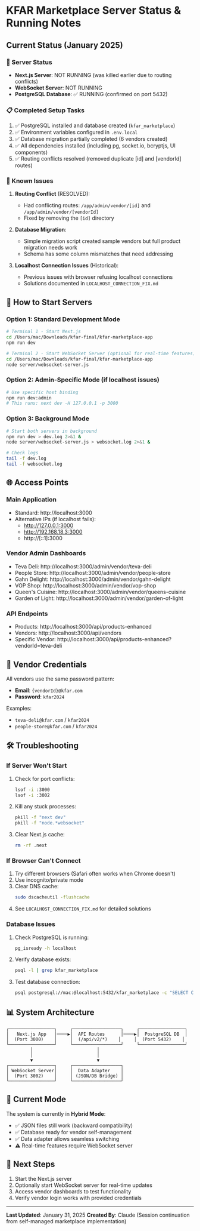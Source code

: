 # KFAR Marketplace Server Status & Running Notes

## Current Status (January 2025)

### 🔴 Server Status
- **Next.js Server**: NOT RUNNING (was killed earlier due to routing conflicts)
- **WebSocket Server**: NOT RUNNING
- **PostgreSQL Database**: ✅ RUNNING (confirmed on port 5432)

### 📋 Completed Setup Tasks
1. ✅ PostgreSQL installed and database created (`kfar_marketplace`)
2. ✅ Environment variables configured in `.env.local`
3. ✅ Database migration partially completed (6 vendors created)
4. ✅ All dependencies installed (including pg, socket.io, bcryptjs, UI components)
5. ✅ Routing conflicts resolved (removed duplicate [id] and [vendorId] routes)

### 🚨 Known Issues
1. **Routing Conflict** (RESOLVED):
   - Had conflicting routes: `/app/admin/vendor/[id]` and `/app/admin/vendor/[vendorId]`
   - Fixed by removing the `[id]` directory

2. **Database Migration**:
   - Simple migration script created sample vendors but full product migration needs work
   - Schema has some column mismatches that need addressing

3. **Localhost Connection Issues** (Historical):
   - Previous issues with browser refusing localhost connections
   - Solutions documented in `LOCALHOST_CONNECTION_FIX.md`

## 🚀 How to Start Servers

### Option 1: Standard Development Mode
```bash
# Terminal 1 - Start Next.js
cd /Users/mac/Downloads/kfar-final/kfar-marketplace-app
npm run dev

# Terminal 2 - Start WebSocket Server (optional for real-time features)
cd /Users/mac/Downloads/kfar-final/kfar-marketplace-app
node server/websocket-server.js
```

### Option 2: Admin-Specific Mode (if localhost issues)
```bash
# Use specific host binding
npm run dev:admin
# This runs: next dev -H 127.0.0.1 -p 3000
```

### Option 3: Background Mode
```bash
# Start both servers in background
npm run dev > dev.log 2>&1 &
node server/websocket-server.js > websocket.log 2>&1 &

# Check logs
tail -f dev.log
tail -f websocket.log
```

## 🌐 Access Points

### Main Application
- Standard: http://localhost:3000
- Alternative IPs (if localhost fails):
  - http://127.0.0.1:3000
  - http://192.168.18.3:3000
  - http://[::1]:3000

### Vendor Admin Dashboards
- Teva Deli: http://localhost:3000/admin/vendor/teva-deli
- People Store: http://localhost:3000/admin/vendor/people-store
- Gahn Delight: http://localhost:3000/admin/vendor/gahn-delight
- VOP Shop: http://localhost:3000/admin/vendor/vop-shop
- Queen's Cuisine: http://localhost:3000/admin/vendor/queens-cuisine
- Garden of Light: http://localhost:3000/admin/vendor/garden-of-light

### API Endpoints
- Products: http://localhost:3000/api/products-enhanced
- Vendors: http://localhost:3000/api/vendors
- Specific Vendor: http://localhost:3000/api/products-enhanced?vendorId=teva-deli

## 🔐 Vendor Credentials

All vendors use the same password pattern:
- **Email**: `{vendorId}@kfar.com`
- **Password**: `kfar2024`

Examples:
- `teva-deli@kfar.com` / `kfar2024`
- `people-store@kfar.com` / `kfar2024`

## 🛠️ Troubleshooting

### If Server Won't Start
1. Check for port conflicts:
   ```bash
   lsof -i :3000
   lsof -i :3002
   ```

2. Kill any stuck processes:
   ```bash
   pkill -f "next dev"
   pkill -f "node.*websocket"
   ```

3. Clear Next.js cache:
   ```bash
   rm -rf .next
   ```

### If Browser Can't Connect
1. Try different browsers (Safari often works when Chrome doesn't)
2. Use incognito/private mode
3. Clear DNS cache:
   ```bash
   sudo dscacheutil -flushcache
   ```
4. See `LOCALHOST_CONNECTION_FIX.md` for detailed solutions

### Database Issues
1. Check PostgreSQL is running:
   ```bash
   pg_isready -h localhost
   ```

2. Verify database exists:
   ```bash
   psql -l | grep kfar_marketplace
   ```

3. Test database connection:
   ```bash
   psql postgresql://mac:@localhost:5432/kfar_marketplace -c "SELECT COUNT(*) FROM vendors;"
   ```

## 📊 System Architecture

```
┌─────────────────┐     ┌──────────────────┐     ┌─────────────────┐
│   Next.js App   │────▶│  API Routes      │────▶│  PostgreSQL DB  │
│  (Port 3000)    │     │  (/api/v2/*)    │     │  (Port 5432)    │
└─────────────────┘     └──────────────────┘     └─────────────────┘
         │                        │
         │                        │
         ▼                        ▼
┌─────────────────┐     ┌──────────────────┐
│ WebSocket Server│     │  Data Adapter    │
│  (Port 3002)    │     │ (JSON/DB Bridge) │
└─────────────────┘     └──────────────────┘
```

## 🎯 Current Mode

The system is currently in **Hybrid Mode**:
- ✅ JSON files still work (backward compatibility)
- ✅ Database ready for vendor self-management
- ✅ Data adapter allows seamless switching
- ⚠️ Real-time features require WebSocket server

## 📝 Next Steps

1. Start the Next.js server
2. Optionally start WebSocket server for real-time updates
3. Access vendor dashboards to test functionality
4. Verify vendor login works with provided credentials

---

**Last Updated**: January 31, 2025
**Created By**: Claude (Session continuation from self-managed marketplace implementation)